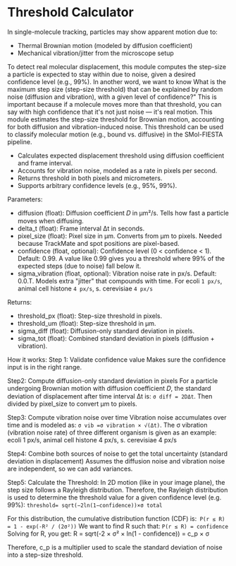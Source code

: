 # Threshold Calculator
In single-molecule tracking, particles may show apparent motion due to:
- Thermal Brownian motion (modeled by diffusion coefficient)
- Mechanical vibration/jitter from the microscope setup

To detect real molecular displacement, this module computes the step-size a particle is expected to stay within due to noise, given a desired confidence level (e.g., 99%). In another word, we want to know What is the maximum step size (step-size threshold) that can be explained by random noise (diffusion and vibration), with a given level of confidence?"
This is important because if a molecule moves more than that threshold, you can say with high confidence that it's not just noise — it's real motion.
 This module estimates the step-size threshold for Brownian motion, accounting for both diffusion and vibration-induced noise. This threshold can be used to classify molecular motion (e.g., bound vs. diffusive) in the SMol-FIESTA pipeline.
 
- Calculates expected displacement threshold using diffusion coefficient and frame interval.
- Accounts for vibration noise, modeled as a rate in pixels per second.
- Returns threshold in both pixels and micrometers.
- Supports arbitrary confidence levels (e.g., 95%, 99%).

Parameters:
- diffusion (float): Diffusion coefficient 𝐷 in µm²/s. Tells how fast a particle moves when diffusing.
- delta_t (float): Frame interval Δt in seconds.
- pixel_size (float): Pixel size in µm. Converts from µm to pixels. Needed because TrackMate and spot positions are pixel-based.
- confidence (float, optional): Confidence level (0 < confidence < 1). Default: 0.99. A value like 0.99 gives you a threshold where 99% of the expected steps (due to noise) fall below it.
- sigma_vibration (float, optional): Vibration noise rate in px/s. Default: 0.0.T. Models extra "jitter" that compounds with time.
For ecoli `1 px/s`, animal cell histone `4 px/s`, s. cerevisiae `4 px/s`

Returns:
- threshold_px (float): Step-size threshold in pixels.
- threshold_um (float): Step-size threshold in µm.
- sigma_diff (float): Diffusion-only standard deviation in pixels. 
- sigma_tot (float): Combined standard deviation in pixels (diffusion + vibration).

How it works: 
Step 1: Validate confidence value
Makes sure the confidence input is in the right range.

Step2: Compute diffusion-only standard deviation in pixels
For a particle undergoing Brownian motion with diffusion coefficient 𝐷, the standard deviation of displacement after time interval Δt is: `σ diff = 2DΔt`. Then divided by pixel_size to convert µm to pixels.

Step3:  Compute vibration noise over time
Vibration noise accumulates over time and is modeled as:  `σ vib =σ vibration × √(Δt)`. The σ vibration (vibration noise rate) of three different organism is given as an example: ecoli 1 px/s, animal cell histone 4 px/s, s. cerevisiae 4 px/s

Step4: Combine both sources of noise to get the total uncertainty (standard deviation in displacement)
Assumes the diffusion noise and vibration noise are independent, so we can add variances.

Step5: Calculate the Threshold: 
In 2D motion (like in your image plane), the step size follows a Rayleigh distribution.
Therefore, the Rayleigh distribution is used to determine the threshold value for a given confidence level (e.g. 99%): `threshold= sqrt(−2ln(1−confidence))×σ total`

For this distribution, the cumulative distribution function (CDF) is:` P(r ≤ R) = 1 - exp(-R² / (2σ²))`
We want to find R such that: `P(r ≤ R) = confidence`
Solving for R, you get: R = sqrt(-2 × σ² × ln(1 - confidence)) = c_p × σ

Therefore, c_p is a multiplier used to scale the standard deviation of noise into a step-size threshold.




